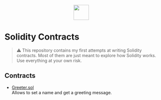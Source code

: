 <p align="center">
<img src="https://upload.wikimedia.org/wikipedia/commons/9/98/Solidity_logo.svg" width="50"/>
</p>

# Solidity Contracts

> :warning: This repository contains my first attempts at writing Solidity contracts. Most of them are just meant to explore how Solidity works. Use everything at your own risk.

## Contracts

- [Greeter.sol](./contracts/Greeter.sol)\
Allows to set a name and get a greeting message.
